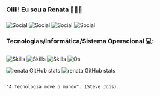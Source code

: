 ### Oiiii! Eu sou a Renata 👋👋🔥
###
![Social](https://img.shields.io/badge/LinkedIn-0077B5?style=for-the-badge&logo=linkedin&logoColor=white)
![Social](https://img.shields.io/badge/Twitter-1DA1F2?style=for-the-badge&logo=twitter&logoColor=white)
![Social](https://img.shields.io/badge/GitHub-100000?style=for-the-badge&logo=github&logoColor=white)
![Social](https://img.shields.io/badge/TikTok-000000?style=for-the-badge&logo=tiktok&logoColor=white)

### Tecnologias/Informática/Sistema Operacional 💻:
###
![Skills](https://img.shields.io/badge/HTML5-E34F26?style=for-the-badge&logo=html5&logoColor=white)
![Skills](https://img.shields.io/badge/CSS-239120?&style=for-the-badge&logo=css3&logoColor=white)
![Skills](https://img.shields.io/badge/Microsoft_Office-D83B01?style=for-the-badge&logo=microsoft-office&logoColor=white)
![Os](https://img.shields.io/badge/Windows-0078D6?style=for-the-badge&logo=windows&logoColor=white)


![renata GitHub stats](https://github-readme-stats.vercel.app/api?username=rsqxda&theme=blue-green)
![renata GitHub stats](https://github-readme-stats.vercel.app/api/top-langs/?username=rsqxda&theme=blue-green)



                                                                                                                                          
                                                                                                                                          
                                                                                    "A Tecnologia move o mundo". (Steve Jobs).


